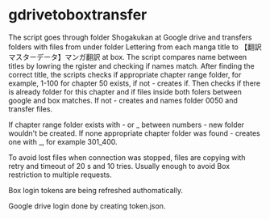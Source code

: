 # gdrivetoboxtransfer

The script goes through folder Shogakukan at Google drive and transfers folders with files from under folder Lettering from each manga title to 【翻訳マスターデータ】マンガ翻訳 at box. The script compares name between titles by lowring the rgister and checking if names match. After finding the correct title, the scripts checks if appropriate chapter range folder, for example, 1-100 for chapter 50 exists, if not - creates if. Then checks if there is already folder for this chapter and if files inside both folers between google and box matches. If not - creates and names folder 0050 and transfer files. 

If chapter range folder exists with - or _ between numbers - new folder wouldn't be created. If none appropriate chapter folder was found  - creates one with _, for example 301_400. 

To avoid lost files when connection was stopped, files are copying with retry and timeout of 20 s and 10 tries. Usually enough to avoid Box restriction to multiple requests. 

Box login tokens are being refreshed authomatically.

Google drive login done by creating token.json. 
